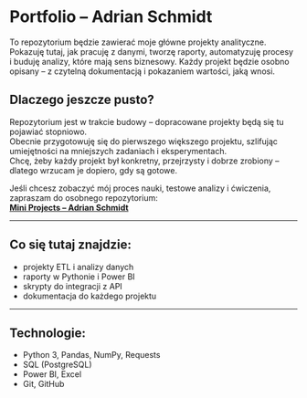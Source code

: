 # Portfolio – Adrian Schmidt

To repozytorium będzie zawierać moje główne projekty analityczne. Pokazuję tutaj, jak pracuję z danymi, tworzę raporty, automatyzuję procesy i buduję analizy, które mają sens biznesowy. Każdy projekt będzie osobno opisany – z czytelną dokumentacją i pokazaniem wartości, jaką wnosi.

## Dlaczego jeszcze pusto?

Repozytorium jest w trakcie budowy – dopracowane projekty będą się tu pojawiać stopniowo.  
Obecnie przygotowuję się do pierwszego większego projektu, szlifując umiejętności na mniejszych zadaniach i eksperymentach.  
Chcę, żeby każdy projekt był konkretny, przejrzysty i dobrze zrobiony – dlatego wrzucam je dopiero, gdy są gotowe.

Jeśli chcesz zobaczyć mój proces nauki, testowe analizy i ćwiczenia, zapraszam do osobnego repozytorium:  
**[Mini Projects – Adrian Schmidt](https://github.com/AdrianSchmidt96/mini-projects-adrian)**

---

## Co się tutaj znajdzie:

- projekty ETL i analizy danych  
- raporty w Pythonie i Power BI  
- skrypty do integracji z API  
- dokumentacja do każdego projektu

---

## Technologie:

- Python 3, Pandas, NumPy, Requests  
- SQL (PostgreSQL)  
- Power BI, Excel  
- Git, GitHub
